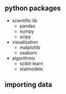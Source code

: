 ## python packages
  - scientific lib
    - pandas
    - numpy
    - scipy
  - visualization
    - matplotlib
    - seaborn
  - algorithmic
    - scikit-learn
    - statmodels

## importing data

